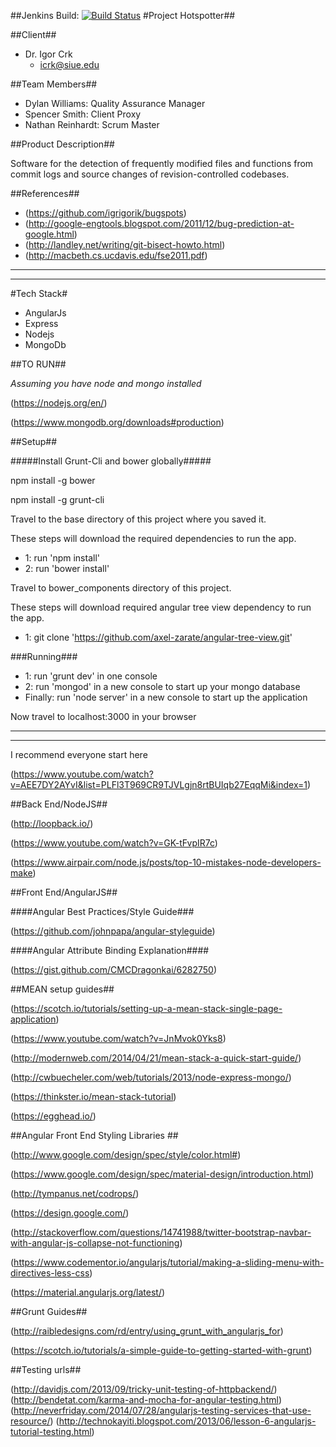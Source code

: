 ##Jenkins Build: [![Build Status](http://vm-09.cs.siue.edu:8180/jenkins/buildStatus/icon?job=Hotspotter)](http://vm-09.cs.siue.edu:8180/jenkins/job/Hotspotter)
#Project Hotspotter##

##Client##

 - Dr. Igor Crk
	- icrk@siue.edu
	
	
##Team Members##

 - Dylan Williams: Quality Assurance Manager
 - Spencer Smith: Client Proxy
 - Nathan Reinhardt: Scrum Master
 

##Product Description##

Software for the detection of frequently modified files and functions from commit logs and source changes of revision-controlled codebases.


##References##

 - (https://github.com/igrigorik/bugspots)
 - (http://google-engtools.blogspot.com/2011/12/bug-prediction-at-google.html)
 - (http://landley.net/writing/git-bisect-howto.html)
 - (http://macbeth.cs.ucdavis.edu/fse2011.pdf)

 ________________________________________________________________________________________

________________________________________________________________________________________
 
 
#Tech Stack#
 
- AngularJs
- Express
- Nodejs
- MongoDb

##TO RUN##

*Assuming you have node and mongo installed*

(https://nodejs.org/en/)

(https://www.mongodb.org/downloads#production)


##Setup##


#####Install Grunt-Cli and bower globally#####

npm install -g bower

npm install -g grunt-cli


Travel to the base directory of this project where you saved it.

These steps will download the required dependencies to run the app.

- 1: run 'npm install' 
- 2: run 'bower install'

Travel to bower_components directory of this project.

These steps will download required angular tree view dependency to run the app.

- 1: git clone 'https://github.com/axel-zarate/angular-tree-view.git'

###Running###
- 1: run 'grunt dev' in one console
- 2: run 'mongod'  in a new console to start up your mongo database
- Finally: run 'node server' in a new console to start up the application

Now travel to localhost:3000 in your browser


________________________________________________________________________________________

________________________________________________________________________________________
 
I recommend everyone start here 

(https://www.youtube.com/watch?v=AEE7DY2AYvI&list=PLFl3T969CR9TJVLgjn8rtBUIqb27EqqMi&index=1)


##Back End/NodeJS##

(http://loopback.io/)

(https://www.youtube.com/watch?v=GK-tFvpIR7c)

(https://www.airpair.com/node.js/posts/top-10-mistakes-node-developers-make)

##Front End/AngularJS##

####Angular Best Practices/Style Guide###

(https://github.com/johnpapa/angular-styleguide)

####Angular Attribute Binding Explanation####

(https://gist.github.com/CMCDragonkai/6282750)


##MEAN setup guides##

(https://scotch.io/tutorials/setting-up-a-mean-stack-single-page-application)

(https://www.youtube.com/watch?v=JnMvok0Yks8)

(http://modernweb.com/2014/04/21/mean-stack-a-quick-start-guide/)

(http://cwbuecheler.com/web/tutorials/2013/node-express-mongo/)

(https://thinkster.io/mean-stack-tutorial)

(https://egghead.io/)


##Angular Front End Styling Libraries ##

(http://www.google.com/design/spec/style/color.html#)

(https://www.google.com/design/spec/material-design/introduction.html)

(http://tympanus.net/codrops/)

(https://design.google.com/)

(http://stackoverflow.com/questions/14741988/twitter-bootstrap-navbar-with-angular-js-collapse-not-functioning)

(https://www.codementor.io/angularjs/tutorial/making-a-sliding-menu-with-directives-less-css)

(https://material.angularjs.org/latest/)

##Grunt Guides##

(http://raibledesigns.com/rd/entry/using_grunt_with_angularjs_for)

(https://scotch.io/tutorials/a-simple-guide-to-getting-started-with-grunt)


##Testing urls##

(http://davidjs.com/2013/09/tricky-unit-testing-of-httpbackend/)
(http://bendetat.com/karma-and-mocha-for-angular-testing.html)
(http://neverfriday.com/2014/07/28/angularjs-testing-services-that-use-resource/)
(http://technokayiti.blogspot.com/2013/06/lesson-6-angularjs-tutorial-testing.html)
